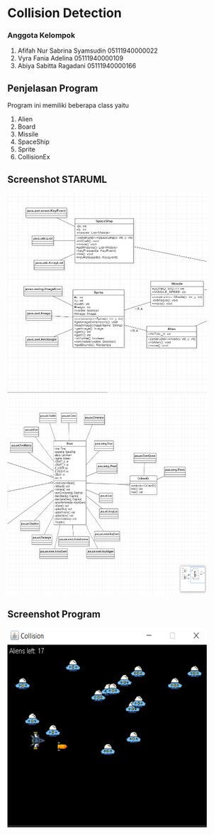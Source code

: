 # Collision Detection
### Anggota Kelompok
1. Afifah Nur Sabrina Syamsudin 05111940000022
2. Vyra Fania Adelina 05111940000109
3. Abiya Sabitta Ragadani 05111940000166

## Penjelasan Program
Program ini memiliki beberapa class yaitu
1. Alien
2. Board
3. Missile
4. SpaceShip
5. Sprite
6. CollisionEx


## Screenshot STARUML
<p float="left"><img src="Screenshot/SS_Collision_Detection.png" width=450 height= 450><img src="Screenshot/SS_Collision_Detection2.png" width=450 height= 450></p>

## Screenshot Program
<img src="Screenshot/SS_Collision_Detection3.png" width=450 height= 450>
